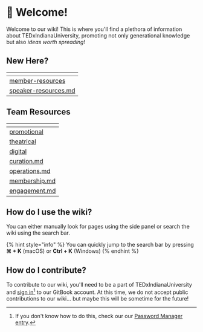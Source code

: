 # 👋 Welcome!

Welcome to our wiki! This is where you'll find a plethora of information about TEDxIndianaUniversity, promoting not only generational knowledge but also _ideas worth spreading_!

## New Here?

<table data-view="cards"><thead><tr><th data-type="content-ref"></th></tr></thead><tbody><tr><td><a href="member-resources/">member-resources</a></td></tr><tr><td><a href="speaker-resources.md">speaker-resources.md</a></td></tr></tbody></table>

## Team Resources

<table data-view="cards"><thead><tr><th data-type="content-ref"></th></tr></thead><tbody><tr><td><a href="promotional/">promotional</a></td></tr><tr><td><a href="theatrical/">theatrical</a></td></tr><tr><td><a href="digital/">digital</a></td></tr><tr><td><a href="curation.md">curation.md</a></td></tr><tr><td><a href="operations.md">operations.md</a></td></tr><tr><td><a href="membership.md">membership.md</a></td></tr><tr><td><a href="engagement.md">engagement.md</a></td></tr></tbody></table>

## How do I use the wiki?

You can either manually look for pages using the side panel or search the wiki using the search bar.&#x20;

{% hint style="info" %}
You can quickly jump to the search bar by pressing **⌘ + K** (macOS) or **Ctrl + K** (Windows)
{% endhint %}

## How do I contribute?

To contribute to our wiki, you'll need to be a part of TEDxIndianaUniversity and [sign in](#user-content-fn-1)[^1] to our GitBook account. At this time, we do not accept public contributions to our wiki... but maybe this will be sometime for the future!





[^1]: If you don't know how to do this, check our our [Password Manager entry](member-resources/our-accounts/password-manager.md).
